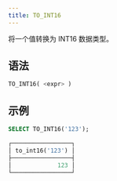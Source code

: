 ```yaml
---
title: TO_INT16
---
```


将一个值转换为 INT16 数据类型。

## 语法

```sql
TO_INT16( <expr> )
```

## 示例

```sql
SELECT TO_INT16('123');

┌─────────────────┐
│ to_int16('123') │
├─────────────────┤
│             123 │
└─────────────────┘
```